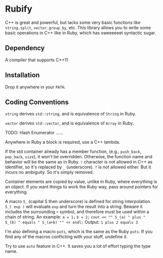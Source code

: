 # Rubify

C++ is great and powerful, but lacks some very basic 
functions like `string.split`, `vector.group_by`, etc.
This library allows you to write some basic operations 
in C++ like in Ruby, which has sweeeeeet syntactic sugar.

## Dependency
A compiler that supports C++11

## Installation
Drop it anywhere in your `PATH`.

## Coding Conventions
`string` derives `std::string`, and is equivalence of 
`String` in Ruby.

`vector` derives `std::vector`, and is equivalence of 
`Array` in Ruby.

TODO:
Hash
Enumerator
......

Anywhere in Ruby a block is required, use a C++ lambda.

If the std container already has a member function, 
(e.g., `push_back`, `pop_back`, `size`),
it won't be overridden. Otherwise, the function name and 
behavior will be the same as in Ruby. `!` character is
not allowed in C++ as identifier, so it's replaced by
`_` (underscore). `?` is not allowed either. But it incurs
no ambiguity. So it's simply removed.

Container elements are copied by value, unlike in Ruby,
where everything is an object. If you want things to
work the Ruby way, pass around pointers for everything.

A macro `S_` (capital S then underscore) is defined for
string interpolation. `S_( exp )` will evaluate `exp`
and turn the result into a string. Beware it includes
the surrounding `+` symbol, and therefore must be
used within a chain of string.
An example:
`a = 1;`
`b = 2;`
`cout << "" S_(a) " plus " S_(b) " equals " S_(a+b) "" << endl;`
Output:
`1 plus 2 equals 3`

I'm also defining a macro `puts`, which is the same as
the Ruby `puts`. If you find any of the macros conflicting
with your stuff, undefine it.

Try to use `auto` feature in C++. It saves you a lot of 
effort typing the type name.






